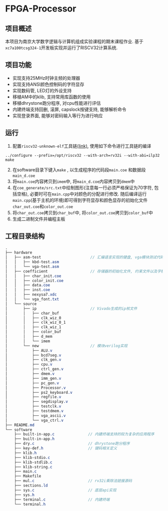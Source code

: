 # FPGA-Processor

## 项目概述

本项目为南京大学数字逻辑与计算机组成实验课程的期末课程作业. 基于`xc7a100tcsg324-1`开发板实现并运行了RISCV32计算系统.

## 项目功能

- 实现支持25MHz时钟主频的处理器
- 实现支持ANSI颜色控制码的字符显存
- 实现数码管, LED灯的外设支持
- 移植AM中的klib, 支持常用库函数的使用
- 移植dhrystone跑分程序, 对cpu性能进行评估
- 内建终端支持回删, 滚屏, capslock按键支持, 能够解析命令
- 实现登录界面, 能够对密码输入等行为进行响应

## 运行

1. 配置`riscv32-unknown-elf`工具链[(link)](https://github.com/riscv-collab/riscv-gnu-toolchain), 使用如下命令进行工具链的编译

```shell
../configure --prefix=/opt/riscv32 --with-arch=rv32i --with-abi=ilp32
make
```

2. 在software目录下键入`make` , 以生成程序的代码段`main.coe` 和数据段`main_d.coe`
3. 将`main.coe`内容拷贝到`imem`中, 将`main_d.coe`内容拷贝到`dmem`中
4. 在`coe_generate/src.txt`中绘制图形(注意每一行必须严格保证为70字符, 包括空格), 必要时可在`main.cpp`中对颜色的分配进行修改. 随后编译运行`main.cpp`(基于主机的环境)即可得到字符显存和颜色显存的初始化文件`char_out.coe`和`color_out.coe`
5. 将`char_out.coe`拷贝到`char_buf`中,  将`color_out.coe`拷贝到`color_buf`中
6. 生成二进制文件并编程主板

## 工程目录结构

```SCSS
.
├── hardware
│   ├── asm-test                      // 汇编语言实现的键盘, vga模块测试代码
│   │   ├── kbd-test.asm
│   │   └── vga-test.asm
│   ├── coefficient                   // 存储器的初始化文件, 约束文件以及字模
│   │   ├── char_init.coe			  
│   │   ├── color_init.coe
│   │   ├── data.coe
│   │   ├── inst.coe
│   │   ├── nexysa7.xdc
│   │   └── vga_font.txt
│   └── source
│       ├── ip						  // Vivado生成的ip核文件
│       │   ├── char_buf
│       │   ├── clk_wiz_0
│       │   ├── clk_wiz_0_1
│       │   ├── clk_wiz_1
│       │   ├── color_buf
│       │   ├── d_mem
│       │   └── imem
│       └── new						  // 模块verilog实现
│           ├── ALU.v
│           ├── bcd7seg.v
│           ├── clk_gen.v
│           ├── cpu.v
│           ├── ctrl_gen.v
│           ├── dmem.v
│           ├── imm_gen.v
│           ├── pc_gen.v
│           ├── Processor.v
│           ├── ps2_keyboard.v
│           ├── regfile.v
│           ├── segdisplay.v
│           ├── testclk.v
│           ├── testdmem.v
│           ├── vga_ascii.v
│           └── vga_ctrl.v
├── README.md
└── software
    ├── built-in-app.c				 // 内建终端支持的较为复杂的应用程序
    ├── built-in-app.h
    ├── dry.c						 // dhrystone跑分程序
    ├── key-def.h					 // 键码相关定义
    ├── klib.h						 
    ├── klib-stdio.c				 
    ├── klib-stdlib.c
    ├── klib-string.c
    ├── main.c
    ├── Makefile
    ├── mul.c						 // rv32i乘除法链接源码
    ├── sections.ld
    ├── sys.c						 // 底层api实现
    ├── sys.h
    ├── terminal.c					 // 内建终端
    └── terminal.h
```

